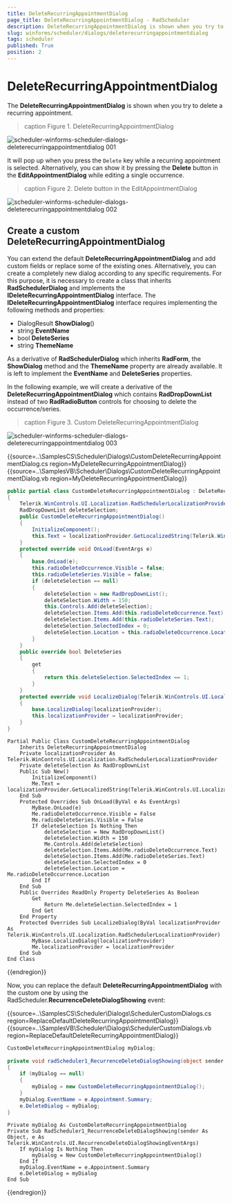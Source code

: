 ```yaml
---
title: DeleteRecurringAppointmentDialog
page_title: DeleteRecurringAppointmentDialog - RadScheduler
description: DeleteRecurringAppointmentDialog is shown when you try to delete a recurring appointment.
slug: winforms/scheduler/dialogs/deleterecurringappointmentdialog
tags: scheduler
published: True
position: 2 
---
```


# DeleteRecurringAppointmentDialog

The **DeleteRecurringAppointmentDialog** is shown when you try to delete a recurring appointment.

>caption Figure 1. DeleteRecurringAppointmentDialog

![scheduler-winforms-scheduler-dialogs-deleterecurringappointmentdialog 001](images/scheduler-winforms-scheduler-dialogs-deleterecurringappointmentdialog001.png)

It will pop up when you press the `Delete` key while a recurring appointment is selected. Alternatively, you can show it by pressing the **Delete** button in the **EditAppointmentDialog** while editing a single occurrence.


>caption Figure 2. Delete button in the EditAppointmentDialog

![scheduler-winforms-scheduler-dialogs-deleterecurringappointmentdialog 002](images/scheduler-winforms-scheduler-dialogs-deleterecurringappointmentdialog002.png)

## Create a custom DeleteRecurringAppointmentDialog

You can extend the default **DeleteRecurringAppointmentDialog** and add custom fields or replace some of the existing ones. Alternatively, you can create a completely new dialog according to any specific requirements. For this purpose, it is necessary to create a class that inherits **RadSchedulerDialog** and implements the **IDeleteRecurringAppointmentDialog** interface. The **IDeleteRecurringAppointmentDialog** interface requires implementing the following methods and properties:
*  DialogResult **ShowDialog**() 
*  string **EventName**
*  bool **DeleteSeries**
*  string **ThemeName**

As a derivative of **RadSchedulerDialog** which inherits **RadForm**, the **ShowDialog** method and the **ThemeName** property are already available. It is left to implement the **EventName** and **DeleteSeries** properties. 

In the following example, we will create a derivative of the **DeleteRecurringAppointmentDialog** which contains **RadDropDownList** instead of two **RadRadioButton** controls for choosing to delete the occurrence/series.

>caption Figure 3. Custom DeleteRecurringAppointmentDialog

![scheduler-winforms-scheduler-dialogs-deleterecurringappointmentdialog 003](images/scheduler-winforms-scheduler-dialogs-deleterecurringappointmentdialog003.png)

{{source=..\SamplesCS\Scheduler\Dialogs\CustomDeleteRecurringAppointmentDialog.cs region=MyDeleteRecurringAppointmentDialog}}
{{source=..\SamplesVB\Scheduler\Dialogs\CustomDeleteRecurringAppointmentDialog.vb region=MyDeleteRecurringAppointmentDialog}}    
       
````C#
public partial class CustomDeleteRecurringAppointmentDialog : DeleteRecurringAppointmentDialog
{
    Telerik.WinControls.UI.Localization.RadSchedulerLocalizationProvider localizationProvider;
    RadDropDownList deleteSelection;
    public CustomDeleteRecurringAppointmentDialog()
    {
        InitializeComponent();
        this.Text = localizationProvider.GetLocalizedString(Telerik.WinControls.UI.Localization.RadSchedulerStringId.DeleteRecurrenceDialogTitle);
    }
    protected override void OnLoad(EventArgs e)
    {
        base.OnLoad(e);
        this.radioDeleteOccurrence.Visible = false;
        this.radioDeleteSeries.Visible = false;
        if (deleteSelection == null)
        {
            deleteSelection = new RadDropDownList();
            deleteSelection.Width = 150;
            this.Controls.Add(deleteSelection);
            deleteSelection.Items.Add(this.radioDeleteOccurrence.Text);
            deleteSelection.Items.Add(this.radioDeleteSeries.Text);
            deleteSelection.SelectedIndex = 0;
            deleteSelection.Location = this.radioDeleteOccurrence.Location;
        }
    }
    public override bool DeleteSeries
    {
        get
        {
            return this.deleteSelection.SelectedIndex == 1;
        }
    }
    protected override void LocalizeDialog(Telerik.WinControls.UI.Localization.RadSchedulerLocalizationProvider localizationProvider)
    {
        base.LocalizeDialog(localizationProvider);
        this.localizationProvider = localizationProvider;
    }
}

````
````VB.NET
Partial Public Class CustomDeleteRecurringAppointmentDialog
    Inherits DeleteRecurringAppointmentDialog
    Private localizationProvider As Telerik.WinControls.UI.Localization.RadSchedulerLocalizationProvider
    Private deleteSelection As RadDropDownList
    Public Sub New()
        InitializeComponent()
        Me.Text = localizationProvider.GetLocalizedString(Telerik.WinControls.UI.Localization.RadSchedulerStringId.DeleteRecurrenceDialogTitle)
    End Sub
    Protected Overrides Sub OnLoad(ByVal e As EventArgs)
        MyBase.OnLoad(e)
        Me.radioDeleteOccurrence.Visible = False
        Me.radioDeleteSeries.Visible = False
        If deleteSelection Is Nothing Then
            deleteSelection = New RadDropDownList()
            deleteSelection.Width = 150
            Me.Controls.Add(deleteSelection)
            deleteSelection.Items.Add(Me.radioDeleteOccurrence.Text)
            deleteSelection.Items.Add(Me.radioDeleteSeries.Text)
            deleteSelection.SelectedIndex = 0
            deleteSelection.Location = Me.radioDeleteOccurrence.Location
        End If
    End Sub
    Public Overrides ReadOnly Property DeleteSeries As Boolean
        Get
            Return Me.deleteSelection.SelectedIndex = 1
        End Get
    End Property
    Protected Overrides Sub LocalizeDialog(ByVal localizationProvider As Telerik.WinControls.UI.Localization.RadSchedulerLocalizationProvider)
        MyBase.LocalizeDialog(localizationProvider)
        Me.localizationProvider = localizationProvider
    End Sub
End Class

````

{{endregion}}

Now, you can replace the default **DeleteRecurringAppointmentDialog** with the custom one by using the RadScheduler.**RecurrenceDeleteDialogShowing** event:

{{source=..\SamplesCS\Scheduler\Dialogs\SchedulerCustomDialogs.cs region=ReplaceDefaultDeleteRecurringAppointmentDialog}}
{{source=..\SamplesVB\Scheduler\Dialogs\SchedulerCustomDialogs.vb region=ReplaceDefaultDeleteRecurringAppointmentDialog}}    
       
````C#
CustomDeleteRecurringAppointmentDialog myDialog;
        
private void radScheduler1_RecurrenceDeleteDialogShowing(object sender, RecurrenceDeleteDialogShowingEventArgs e)
{
    if (myDialog == null)
    {
        myDialog = new CustomDeleteRecurringAppointmentDialog();
    }
    myDialog.EventName = e.Appointment.Summary;
    e.DeleteDialog = myDialog;
}

````
````VB.NET
Private myDialog As CustomDeleteRecurringAppointmentDialog
Private Sub RadScheduler1_RecurrenceDeleteDialogShowing(sender As Object, e As Telerik.WinControls.UI.RecurrenceDeleteDialogShowingEventArgs)
    If myDialog Is Nothing Then
        myDialog = New CustomDeleteRecurringAppointmentDialog()
    End If
    myDialog.EventName = e.Appointment.Summary
    e.DeleteDialog = myDialog
End Sub

````

{{endregion}}

